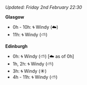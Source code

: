 *Updated: Friday 2nd February 22:30*

**Glasgow**

* 0h - 10h: :cyclone: Windy (:cloud:)
* 11h: :cyclone: Windy (:partly_sunny:)

**Edinburgh**

* 0h: :cyclone: Windy (:partly_sunny:) [:cloud: as of 0h]
* 1h, 2h: :cyclone: Windy (:partly_sunny:)
* 3h: :cyclone: Windy (:sunny:)
* 4h - 11h: :cyclone: Windy (:partly_sunny:)
